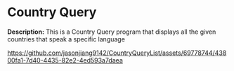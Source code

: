 # Country Query
**Description:** This is a Country Query program that displays all the given countries that speak a specific language




https://github.com/jasonjiang9142/CountryQueryList/assets/69778744/43800fa1-7d40-4435-82e2-4ed593a7daea

